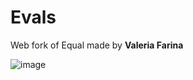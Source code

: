 # Evals
Web fork of Equal made by **Valeria Farina**

![image](https://user-images.githubusercontent.com/84771149/164889894-39b20992-2027-4c3a-8b29-a776b114fba5.png)

